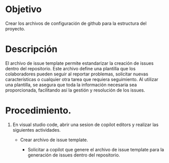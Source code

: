 # Objetivo

Crear los archivos de configuración de github para la estructura del proyecto.

# Descripción 

El archivo de issue template permite estandarizar la creación de issues dentro del repositorio. Este archivo define una plantilla que los colaboradores pueden seguir al reportar problemas, solicitar nuevas características o cualquier otra tarea que requiera seguimiento. Al utilizar una plantilla, se asegura que toda la información necesaria sea proporcionada, facilitando así la gestión y resolución de los issues.

# Procedimiento.

1. En visual studio code, abrir una sesion de copilot editors y realizar las siguientes actividades.

    - Crear archivo de issue template.

        - Solicitar a copilot que genere el archivo de issue template para la generación de issues dentro del repositorio.
